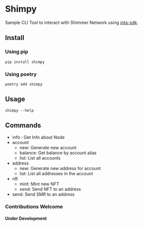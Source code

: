 # Shimpy

Sample CLI Tool to interact with Shimmer Network using [iota-sdk](https://pypi.org/project/iota-sdk/).

## Install

### Using pip

`pip install shimpy`

### Using poetry

`poetry add shimpy`

## Usage

`shimpy --help`

## Commands

- info : Get Info about Node
- account
  - new: Generate new account
  - balance: Get balance by account alias
  - list: List all accounts
- address
  - new: Generate new address for account
  - list: List all addresses in the account
- nft
  - mint: Mint new NFT
  - send: Send NFT to an address
- send: Send SMR to an address

### Contributions Welcome

#### Under Development

